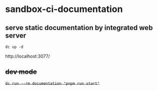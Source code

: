 # sandbox-ci-documentation

## serve static documentation by integrated web server
`dc up -d`

http://localhost:3077/


## ~~dev mode~~
~~`dc run --rm documentation "pnpm run start"`~~
